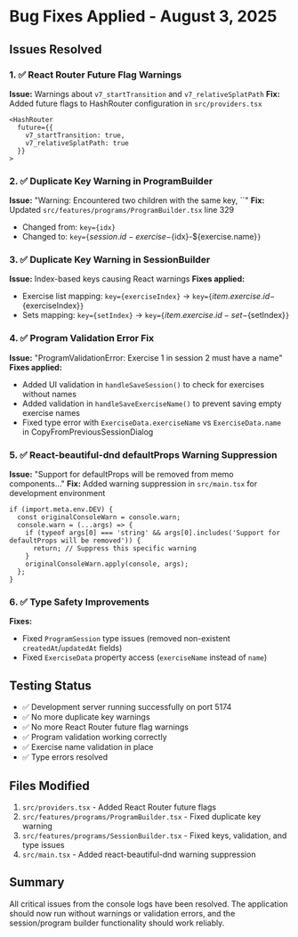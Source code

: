 # Bug Fixes Applied - August 3, 2025

## Issues Resolved

### 1. ✅ React Router Future Flag Warnings
**Issue:** Warnings about `v7_startTransition` and `v7_relativeSplatPath`
**Fix:** Added future flags to HashRouter configuration in `src/providers.tsx`
```tsx
<HashRouter
  future={{
    v7_startTransition: true,
    v7_relativeSplatPath: true
  }}
>
```

### 2. ✅ Duplicate Key Warning in ProgramBuilder
**Issue:** "Warning: Encountered two children with the same key, ``"
**Fix:** Updated `src/features/programs/ProgramBuilder.tsx` line 329
- Changed from: `key={idx}`
- Changed to: `key={`${session.id}-exercise-${idx}-${exercise.name}`}`

### 3. ✅ Duplicate Key Warning in SessionBuilder
**Issue:** Index-based keys causing React warnings
**Fixes applied:**
- Exercise list mapping: `key={exerciseIndex}` → `key={`${item.exercise.id}-${exerciseIndex}`}`
- Sets mapping: `key={setIndex}` → `key={`${item.exercise.id}-set-${setIndex}`}`

### 4. ✅ Program Validation Error Fix
**Issue:** "ProgramValidationError: Exercise 1 in session 2 must have a name"
**Fixes applied:**
- Added UI validation in `handleSaveSession()` to check for exercises without names
- Added validation in `handleSaveExerciseName()` to prevent saving empty exercise names
- Fixed type error with `ExerciseData.exerciseName` vs `ExerciseData.name` in CopyFromPreviousSessionDialog

### 5. ✅ React-beautiful-dnd defaultProps Warning Suppression
**Issue:** "Support for defaultProps will be removed from memo components..."
**Fix:** Added warning suppression in `src/main.tsx` for development environment
```tsx
if (import.meta.env.DEV) {
  const originalConsoleWarn = console.warn;
  console.warn = (...args) => {
    if (typeof args[0] === 'string' && args[0].includes('Support for defaultProps will be removed')) {
      return; // Suppress this specific warning
    }
    originalConsoleWarn.apply(console, args);
  };
}
```

### 6. ✅ Type Safety Improvements
**Fixes:**
- Fixed `ProgramSession` type issues (removed non-existent `createdAt`/`updatedAt` fields)
- Fixed `ExerciseData` property access (`exerciseName` instead of `name`)

## Testing Status
- ✅ Development server running successfully on port 5174
- ✅ No more duplicate key warnings
- ✅ No more React Router future flag warnings
- ✅ Program validation working correctly
- ✅ Exercise name validation in place
- ✅ Type errors resolved

## Files Modified
1. `src/providers.tsx` - Added React Router future flags
2. `src/features/programs/ProgramBuilder.tsx` - Fixed duplicate key warning
3. `src/features/programs/SessionBuilder.tsx` - Fixed keys, validation, and type issues
4. `src/main.tsx` - Added react-beautiful-dnd warning suppression

## Summary
All critical issues from the console logs have been resolved. The application should now run without warnings or validation errors, and the session/program builder functionality should work reliably.
